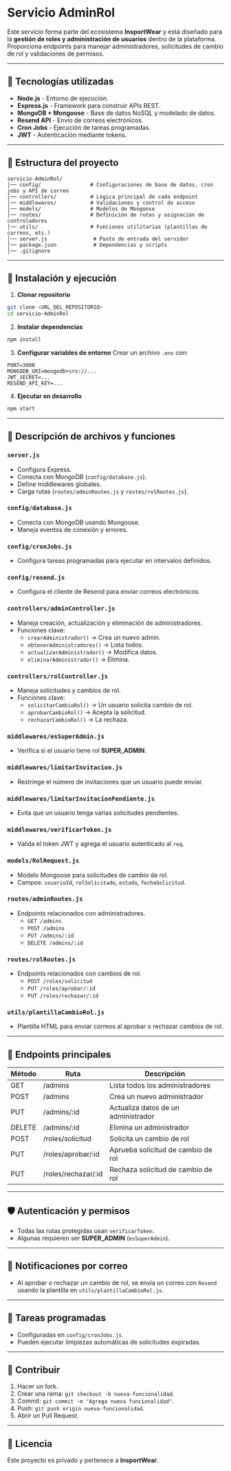 
# Servicio AdminRol

Este servicio forma parte del ecosistema **InsportWear** y está diseñado para la **gestión de roles y administración de usuarios** dentro de la plataforma. 
Proporciona endpoints para manejar administradores, solicitudes de cambio de rol y validaciones de permisos.

---

## 📌 Tecnologías utilizadas

- **Node.js** - Entorno de ejecución.
- **Express.js** - Framework para construir APIs REST.
- **MongoDB + Mongoose** - Base de datos NoSQL y modelado de datos.
- **Resend API** - Envío de correos electrónicos.
- **Cron Jobs** - Ejecución de tareas programadas.
- **JWT** - Autenticación mediante tokens.

---

## 📂 Estructura del proyecto

```
servicio-AdminRol/
│── config/                # Configuraciones de base de datos, cron jobs y API de correo
│── controllers/           # Lógica principal de cada endpoint
│── middlewares/           # Validaciones y control de acceso
│── models/                # Modelos de Mongoose
│── routes/                # Definición de rutas y asignación de controladores
│── utils/                 # Funciones utilitarias (plantillas de correos, etc.)
│── server.js               # Punto de entrada del servidor
│── package.json            # Dependencias y scripts
│── .gitignore
```

---

## 🚀 Instalación y ejecución

1. **Clonar repositorio**
```bash
git clone <URL_DEL_REPOSITORIO>
cd servicio-AdminRol
```

2. **Instalar dependencias**
```bash
npm install
```

3. **Configurar variables de entorno**
Crear un archivo `.env` con:
```
PORT=3000
MONGODB_URI=mongodb+srv://...
JWT_SECRET=...
RESEND_API_KEY=...
```

4. **Ejecutar en desarrollo**
```bash
npm start
```

---

## 📜 Descripción de archivos y funciones

### `server.js`
- Configura Express.
- Conecta con MongoDB (`config/database.js`).
- Define middlewares globales.
- Carga rutas (`routes/adminRoutes.js` y `routes/rolRoutes.js`).

### `config/database.js`
- Conecta con MongoDB usando Mongoose.
- Maneja eventos de conexión y errores.

### `config/cronJobs.js`
- Configura tareas programadas para ejecutar en intervalos definidos.

### `config/resend.js`
- Configura el cliente de Resend para enviar correos electrónicos.

### `controllers/adminController.js`
- Maneja creación, actualización y eliminación de administradores.
- Funciones clave:
  - `crearAdministrador()` → Crea un nuevo admin.
  - `obtenerAdministradores()` → Lista todos.
  - `actualizarAdministrador()` → Modifica datos.
  - `eliminarAdministrador()` → Elimina.

### `controllers/rolController.js`
- Maneja solicitudes y cambios de rol.
- Funciones clave:
  - `solicitarCambioRol()` → Un usuario solicita cambio de rol.
  - `aprobarCambioRol()` → Acepta la solicitud.
  - `rechazarCambioRol()` → La rechaza.

### `middlewares/esSuperAdmin.js`
- Verifica si el usuario tiene rol **SUPER_ADMIN**.

### `middlewares/limitarInvitacion.js`
- Restringe el número de invitaciones que un usuario puede enviar.

### `middlewares/limitarInvitacionPendiente.js`
- Evita que un usuario tenga varias solicitudes pendientes.

### `middlewares/verificarToken.js`
- Valida el token JWT y agrega el usuario autenticado al `req`.

### `models/RolRequest.js`
- Modelo Mongoose para solicitudes de cambio de rol.
- Campos: `usuarioId`, `rolSolicitado`, `estado`, `fechaSolicitud`.

### `routes/adminRoutes.js`
- Endpoints relacionados con administradores.
  - `GET /admins`
  - `POST /admins`
  - `PUT /admins/:id`
  - `DELETE /admins/:id`

### `routes/rolRoutes.js`
- Endpoints relacionados con cambios de rol.
  - `POST /roles/solicitud`
  - `PUT /roles/aprobar/:id`
  - `PUT /roles/rechazar/:id`

### `utils/plantillaCambioRol.js`
- Plantilla HTML para enviar correos al aprobar o rechazar cambios de rol.

---

## 📡 Endpoints principales

| Método | Ruta | Descripción |
|--------|------|-------------|
| GET    | /admins | Lista todos los administradores |
| POST   | /admins | Crea un nuevo administrador |
| PUT    | /admins/:id | Actualiza datos de un administrador |
| DELETE | /admins/:id | Elimina un administrador |
| POST   | /roles/solicitud | Solicita un cambio de rol |
| PUT    | /roles/aprobar/:id | Aprueba solicitud de cambio de rol |
| PUT    | /roles/rechazar/:id | Rechaza solicitud de cambio de rol |

---

## 🛡 Autenticación y permisos
- Todas las rutas protegidas usan `verificarToken`.
- Algunas requieren ser **SUPER_ADMIN** (`esSuperAdmin`).

---

## 📧 Notificaciones por correo
- Al aprobar o rechazar un cambio de rol, se envía un correo con `Resend` usando la plantilla en `utils/plantillaCambioRol.js`.

---

## 📆 Tareas programadas
- Configuradas en `config/cronJobs.js`.
- Pueden ejecutar limpiezas automáticas de solicitudes expiradas.

---

## 🤝 Contribuir
1. Hacer un fork.
2. Crear una rama: `git checkout -b nueva-funcionalidad`.
3. Commit: `git commit -m "Agrega nueva funcionalidad"`.
4. Push: `git push origin nueva-funcionalidad`.
5. Abrir un Pull Request.

---

## 📄 Licencia
Este proyecto es privado y pertenece a **InsportWear**.
